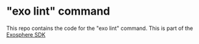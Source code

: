 # "exo lint" command

This repo contains the code for the "exo lint" command.
This is part of the [Exosphere SDK](https://github.com/Originate/exosphere-sdk)
